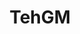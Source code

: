 ---
title: TehGM

menus: header
layout: about-member

# config props
buy_me_a_coffee_description: Want to support me? Buy me a beer!

# cards
cards_main:
 - title: About
   text: hlo am TehGM!
 - preset: games_list

cards_side:
 - include: wakatime_languages
---